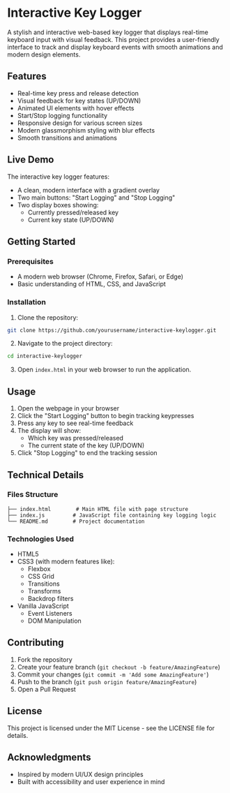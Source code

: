 # Interactive Key Logger

A stylish and interactive web-based key logger that displays real-time keyboard input with visual feedback. This project provides a user-friendly interface to track and display keyboard events with smooth animations and modern design elements.

## Features

- Real-time key press and release detection
- Visual feedback for key states (UP/DOWN)
- Animated UI elements with hover effects
- Start/Stop logging functionality
- Responsive design for various screen sizes
- Modern glassmorphism styling with blur effects
- Smooth transitions and animations

## Live Demo

The interactive key logger features:
- A clean, modern interface with a gradient overlay
- Two main buttons: "Start Logging" and "Stop Logging"
- Two display boxes showing:
  - Currently pressed/released key
  - Current key state (UP/DOWN)

## Getting Started

### Prerequisites

- A modern web browser (Chrome, Firefox, Safari, or Edge)
- Basic understanding of HTML, CSS, and JavaScript

### Installation

1. Clone the repository:
```bash
git clone https://github.com/yourusername/interactive-keylogger.git
```

2. Navigate to the project directory:
```bash
cd interactive-keylogger
```

3. Open `index.html` in your web browser to run the application.

## Usage

1. Open the webpage in your browser
2. Click the "Start Logging" button to begin tracking keypresses
3. Press any key to see real-time feedback
4. The display will show:
   - Which key was pressed/released
   - The current state of the key (UP/DOWN)
5. Click "Stop Logging" to end the tracking session

## Technical Details

### Files Structure
```
├── index.html        # Main HTML file with page structure
├── index.js         # JavaScript file containing key logging logic
└── README.md        # Project documentation
```

### Technologies Used

- HTML5
- CSS3 (with modern features like):
  - Flexbox
  - CSS Grid
  - Transitions
  - Transforms
  - Backdrop filters
- Vanilla JavaScript
  - Event Listeners
  - DOM Manipulation

## Contributing

1. Fork the repository
2. Create your feature branch (`git checkout -b feature/AmazingFeature`)
3. Commit your changes (`git commit -m 'Add some AmazingFeature'`)
4. Push to the branch (`git push origin feature/AmazingFeature`)
5. Open a Pull Request

## License

This project is licensed under the MIT License - see the LICENSE file for details.

## Acknowledgments

- Inspired by modern UI/UX design principles
- Built with accessibility and user experience in mind
